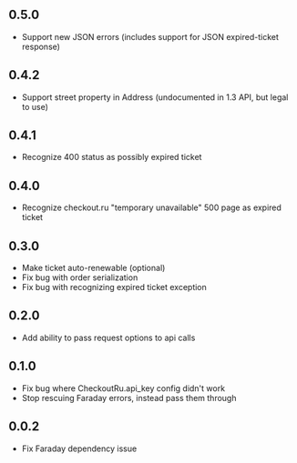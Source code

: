 ## 0.5.0

- Support new JSON errors (includes support for JSON expired-ticket response)

## 0.4.2

- Support street property in Address (undocumented in 1.3 API, but legal to use)

## 0.4.1

- Recognize 400 status as possibly expired ticket

## 0.4.0

- Recognize checkout.ru "temporary unavailable" 500 page as expired ticket

## 0.3.0

- Make ticket auto-renewable (optional)
- Fix bug with order serialization
- Fix bug with recognizing expired ticket exception

## 0.2.0

- Add ability to pass request options to api calls

## 0.1.0

- Fix bug where CheckoutRu.api_key config didn't work
- Stop rescuing Faraday errors, instead pass them through

## 0.0.2

- Fix Faraday dependency issue
